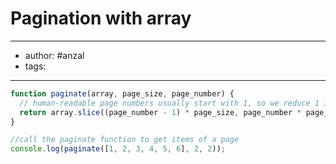 # Pagination with array
---
- author: #anzal
- tags: 
---


```javascript
function paginate(array, page_size, page_number) {
  // human-readable page numbers usually start with 1, so we reduce 1 in the first argument
  return array.slice((page_number - 1) * page_size, page_number * page_size);
}

//call the paginate function to get items of a page
console.log(paginate([1, 2, 3, 4, 5, 6], 2, 2));
```